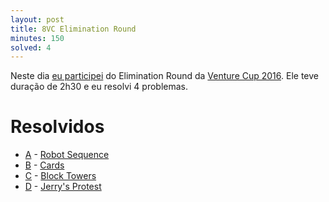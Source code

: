 ```yaml
---
layout: post
title: 8VC Elimination Round
minutes: 150
solved: 4
---
```


Neste dia [eu participei](http://codeforces.com/submissions/victorsenam/contest/626) do Elimination Round da [Venture Cup 2016](http://codeforces.com/contest/626). Ele teve duração de 2h30 e eu resolvi 4 problemas.
# Resolvidos
- [A](http://codeforces.com/contest/626/problem/A) - [Robot Sequence](http://codeforces.com/contest/626/submission/15991382)
- [B](http://codeforces.com/contest/626/problem/B) - [Cards](http://codeforces.com/contest/626/submission/15994489)
- [C](http://codeforces.com/contest/626/problem/C) - [Block Towers](http://codeforces.com/contest/626/submission/15996224)
- [D](http://codeforces.com/contest/626/problem/D) - [Jerry's Protest](http://codeforces.com/contest/626/submission/16001872)
